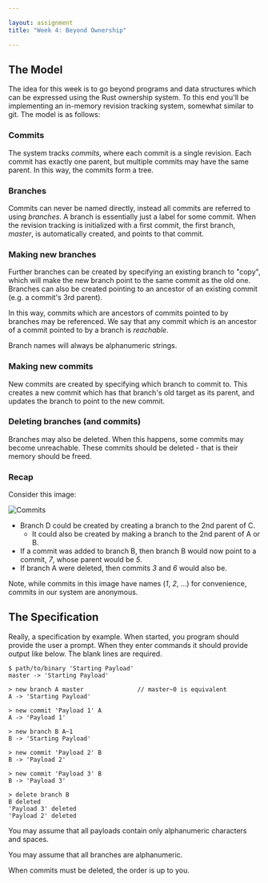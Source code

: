 ```yaml
---

layout: assignment
title: "Week 4: Beyond Ownership"

---
```


## The Model

The idea for this week is to go beyond programs and data structures which can
be expressed using the Rust ownership system. To this end you'll be implementing
an in-memory revision tracking system, somewhat similar to git. The model is as
follows:

### Commits

The system tracks _commits_, where each commit is a single revision. Each commit
has exactly one parent, but multiple commits may have the same parent. In this
way, the commits form a tree.

### Branches

Commits can never be named directly, instead all commits are referred to using
_branches_. A branch is essentially just a label for some commit. When the
revision tracking is initialized with a first commit, the first branch,
_master_, is automatically created, and points to that commit.

### Making new branches

Further branches can be created by specifying an existing branch to "copy",
which will make the new branch point to the same commit as the old one. Branches
can also be created pointing to an ancestor of an existing commit (e.g. a
commit's 3rd parent).

In this way, commits which are ancestors of commits pointed to by branches may
be referenced. We say that any commit which is an ancestor of a commit pointed
to by a branch is _reachable_.

Branch names will always be alphanumeric strings.

### Making new commits

New commits are created by specifying which branch to commit to. This creates a
new commit which has that branch's old target as its parent, and updates the
branch to point to the new commit.

### Deleting branches (and commits)

Branches may also be deleted. When this happens, some commits may become
unreachable. These commits should be deleted - that is their memory should be
freed.

### Recap

Consider this image:

![Commits][commits]

   * Branch D could be created by creating a branch to the 2nd parent of C.
      * It could also be created by making a branch to the 2nd parent of A or B.
   * If a commit was added to branch B, then branch B would now point to a
     commit, _7_, whose parent would be _5_.
   * If branch A were deleted, then commits _3_ and _6_ would also be.

Note, while commits in this image have names (_1_, _2_, ...) for convenience,
commits in our system are anonymous.

## The Specification

Really, a specification by example. When started, you program should provide
the user a prompt. When they enter commands it should provide output like below.
The blank lines are required.

```text
$ path/to/binary 'Starting Payload'
master -> 'Starting Payload'

> new branch A master               // master~0 is equivalent
A -> 'Starting Payload'

> new commit 'Payload 1' A
A -> 'Payload 1'

> new branch B A~1
B -> 'Starting Payload'

> new commit 'Payload 2' B
B -> 'Payload 2'

> new commit 'Payload 3' B
B -> 'Payload 3'

> delete branch B
B deleted
'Payload 3' deleted
'Payload 2' deleted
```

You may assume that all payloads contain only alphanumeric characters and
spaces.

You may assume that all branches are alphanumeric.

When commits must be deleted, the order is up to you.

[commits]: https://docs.google.com/drawings/d/1NdZZiarwfJQLxAPDmdggTZf_kKAj5GaUYKm5FOEDJPU/pub?w=556&h=456
